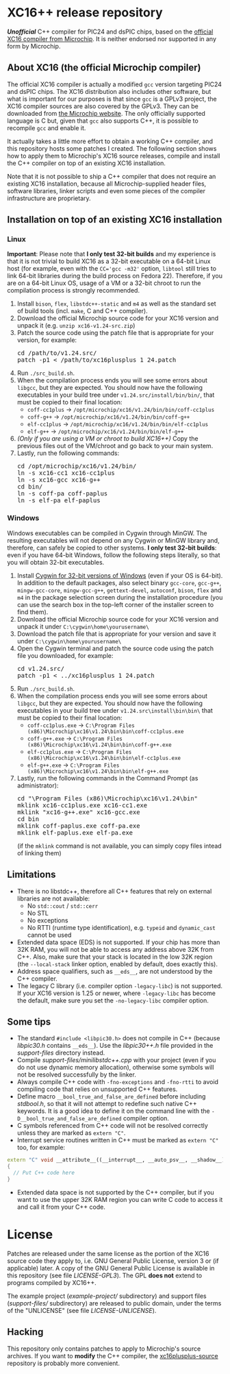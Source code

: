 # XC16++ release repository

***Unofficial*** C++ compiler for PIC24 and dsPIC chips, based on the [official
XC16 compiler from Microchip](http://www.microchip.com/pagehandler/en_us/devtools/mplabxc/).
It is neither endorsed nor supported in any form by Microchip.

## About XC16 (the official Microchip compiler)

The official XC16 compiler is actually a modified `gcc` version targeting PIC24
and dsPIC chips. The XC16 distribution also includes other software, but what is
important for our purposes is that since `gcc` is a GPLv3 project, the XC16
compiler sources are also covered by the GPLv3.
They can be downloaded from [the Microchip website](http://www.microchip.com/archived).
The only officially supported language is C but, given that `gcc` also supports
C++, it is possible to recompile `gcc` and enable it.

It actually takes a little more effort to obtain a working C++ compiler, and
this repository hosts some patches I created. The following section shows how to
apply them to Microchip's XC16 source releases, compile and install the C++
compiler on top of an existing XC16 installation.

Note that it is not possible to ship a C++ compiler that does not require an
existing XC16 installation, because all Microchip-supplied header files,
software libraries, linker scripts and even some pieces of the compiler
infrastructure are proprietary.

## Installation on top of an existing XC16 installation

### Linux

**Important**: Please note that **I only test 32-bit builds** and my experience
is that it is not trivial to build XC16 as a 32-bit executable on a 64-bit Linux
host (for example, even with the `CC='gcc -m32'` option, `libtool` still tries
to link 64-bit libraries during the build process on Fedora 22). Therefore, if
you are on a 64-bit Linux OS, usage of a VM or a 32-bit chroot to run the
compilation process is strongly recommended.

 1. Install `bison`, `flex`, `libstdc++-static` and `m4` as well as the standard
    set of build tools (incl. `make`, C and C++ compiler).
 2. Download the official Microchip source code for your XC16 version and unpack
    it (e.g. `unzip xc16-v1.24-src.zip`)
 3. Patch the source code using the patch file that is appropriate for your
    version, for example:
    <pre>cd /path/to/v1.24.src/
    patch -p1 < /path/to/xc16plusplus_1_24.patch</pre>
 4. Run `./src_build.sh`.
 5. When the compilation process ends you will see some errors about `libgcc`,
    but they are expected. You should now have the following executables in your
    build tree under `v1.24.src/install/bin/bin/`, that must be copied to
    their final location:
     * `coff-cc1plus` &rarr; `/opt/microchip/xc16/v1.24/bin/bin/coff-cc1plus`
     * `coff-g++` &rarr; `/opt/microchip/xc16/v1.24/bin/bin/coff-g++`
     * `elf-cc1plus` &rarr; `/opt/microchip/xc16/v1.24/bin/bin/elf-cc1plus`
     * `elf-g++` &rarr; `/opt/microchip/xc16/v1.24/bin/bin/elf-g++`
 6. *(Only if you are using a VM or chroot to build XC16++)* Copy the previous
    files out of the VM/chroot and go back to your main system.
 7. Lastly, run the following commands:
    <pre>cd /opt/microchip/xc16/v1.24/bin/
    ln -s xc16-cc1 xc16-cc1plus
    ln -s xc16-gcc xc16-g++
    cd bin/
    ln -s coff-pa coff-paplus
    ln -s elf-pa elf-paplus</pre>

### Windows

Windows executables can be compiled in Cygwin through MinGW. The resulting
executables will not depend on any Cygwin or MinGW library and, therefore, can
safely be copied to other systems. **I only test 32-bit builds**: even if you
have 64-bit Windows, follow the following steps literally, so that you will
obtain 32-bit executables.

 1. Install [Cygwin for 32-bit versions of Windows](http://cygwin.com/install.html)
    (even if your OS is 64-bit). In addition to the default packages, also
    select binary `gcc-core`, `gcc-g++`, `mingw-gcc-core`, `mingw-gcc-g++`,
    `gettext-devel`, `autoconf`, `bison`, `flex` and `m4` in the package
    selection screen during the installation procedure (you can use the search
    box in the top-left corner of the installer screen to find them).
 2. Download the official Microchip source code for your XC16 version and unpack
    it under `C:\cygwin\home\yourusername\`
 3. Download the patch file that is appropriate for your version and save it
    under `C:\cygwin\home\yourusername\`
 3. Open the Cygwin terminal and patch the source code using the patch file
    you downloaded, for example:
    <pre>cd v1.24.src/
    patch -p1 < ../xc16plusplus_1_24.patch</pre>
 4. Run `./src_build.sh`.
 5. When the compilation process ends you will see some errors about `libgcc`,
    but they are expected. You should now have the following executables in your
    build tree under `v1.24.src\install\bin\bin\` that must be copied to their
    final location:
     * `coff-cc1plus.exe` &rarr; `C:\Program Files (x86)\Microchip\xc16\v1.24\bin\bin\coff-cc1plus.exe`
     * `coff-g++.exe` &rarr; `C:\Program Files (x86)\Microchip\xc16\v1.24\bin\bin\coff-g++.exe`
     * `elf-cc1plus.exe` &rarr; `C:\Program Files (x86)\Microchip\xc16\v1.24\bin\bin\elf-cc1plus.exe`
     * `elf-g++.exe` &rarr; `C:\Program Files (x86)\Microchip\xc16\v1.24\bin\bin\elf-g++.exe`
 7. Lastly, run the following commands in the Command Prompt (as administrator):
    <pre>cd "\Program Files (x86)\Microchip\xc16\v1.24\bin"
    mklink xc16-cc1plus.exe xc16-cc1.exe
    mklink "xc16-g++.exe" xc16-gcc.exe
    cd bin
    mklink coff-paplus.exe coff-pa.exe
    mklink elf-paplus.exe elf-pa.exe</pre>
    (if the `mklink` command is not available, you can simply copy files intead
    of linking them)

## Limitations
 * There is no libstdc++, therefore all C++ features that rely on external
   libraries are not available:
    * No `std::cout` / `std::cerr`
    * No STL
    * No exceptions
    * No RTTI (runtime type identification), e.g. `typeid` and `dynamic_cast`
      cannot be used
 * Extended data space (EDS) is not supported. If your chip has more than 32K
   RAM, you will not be able to access any address above 32K from C++. Also,
   make sure that your stack is located in the low 32K region (the
   `--local-stack` linker option, enabled by default, does exactly this).
 * Address space qualifiers, such as `__eds__`, are not understood by the C++
   compiler.
 * The legacy C library (i.e. compiler option `-legacy-libc`) is not supported.
   If your XC16 version is 1.25 or newer, where `-legacy-libc` has become the
   default, make sure you set the `-no-legacy-libc` compiler option.

## Some tips
 * The standard `#include <libpic30.h>` does not compile in C++ (because
   *libpic30.h* contains `__eds__`). Use the *libpic30++.h* file provided in the
   *support-files* directory instead.
 * Compile *support-files/minilibstdc++.cpp* with your project (even if you do
   not use dynamic memory allocation), otherwise some symbols will not be
   resolved successfully by the linker.
 * Always compile C++ code with `-fno-exceptions` and `-fno-rtti` to avoid
   compiling code that relies on unsupported C++ features.
 * Define macro `__bool_true_and_false_are_defined` before including
   *stdbool.h*, so that it will not attempt to redefine such native C++
   keywords. It is a good idea to define it on the command line with the
   `-D__bool_true_and_false_are_defined` compiler option.
 * C symbols referenced from C++ code will not be resolved correctly unless they
   are marked as `extern "C"`.
 * Interrupt service routines written in C++ must be marked as `extern "C"` too,
   for example:
```C++
extern "C" void __attribute__((__interrupt__, __auto_psv__, __shadow__)) _T1Interrupt(void)
{
  // Put C++ code here
}
```
 * Extended data space is not supported by the C++ compiler, but if you want to
   use the upper 32K RAM region you can write C code to access it and call it
   from your C++ code.

# License

Patches are released under the same license as the portion of the XC16 source
code they apply to, i.e. GNU General Public License, version 3 or (if
applicable) later. A copy of the GNU General Public License is available in this
repository (see file *LICENSE-GPL3*). The GPL **does not** extend to programs
compiled by XC16++.

The example project (*example-project/* subdirectory) and support files
(*support-files/* subdirectory) are released to public domain, under the terms
of the "UNLICENSE" (see file *LICENSE-UNLICENSE*).

## Hacking

This repository only contains patches to apply to Microchip's source archives.
If you want to **modify** the C++ compiler, the
[xc16plusplus-source](https://github.com/fabio-d/xc16plusplus-source)
repository is probably more convenient.
